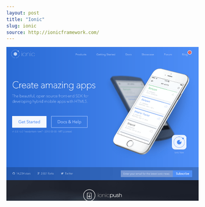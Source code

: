 ```yaml
---
layout: post
title: "Ionic"
slug: ionic
source: http://ionicframework.com/
---
```


<img src="/screenshots/ionic.png">
